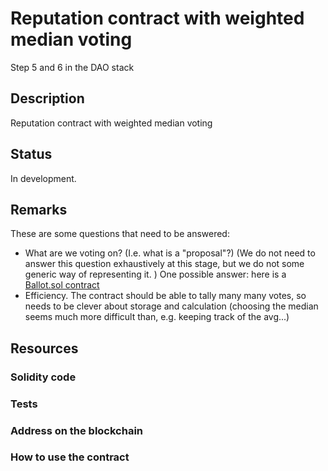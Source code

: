 # Reputation contract with weighted median voting 


Step 5 and 6 in the DAO stack

## Description

Reputation contract with weighted median voting 

## Status

In development. 

## Remarks

These are some questions that need to be answered:

* What are we voting on? (I.e. what is a "proposal"?) (We do not need to answer this question exhaustively at this stage, but we do not some generic way of representing it. ) One possible answer: here is a [Ballot.sol contract](../contracts/Ballot.sol) 
* Efficiency. The contract should be able to tally many many votes, so needs to be clever about storage and calculation (choosing the median seems much more difficult than, e.g. keeping track of the avg...)

## Resources

### Solidity code

### Tests

### Address on the blockchain

### How to use the contract

